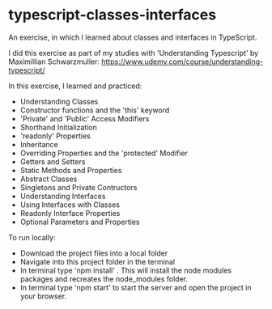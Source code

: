 # typescript-classes-interfaces
An exercise, in which I learned about classes and interfaces in TypeScript.

I did this exercise as part of my studies with 'Understanding Typescript' by Maximillian Schwarzmuller:
https://www.udemy.com/course/understanding-typescript/

In this exercise, I learned and practiced: 
- Understanding Classes
- Constructor functions and the 'this' keyword
- 'Private' and 'Public' Access Modifiers
- Shorthand Initialization
- 'readonly' Properties
- Inheritance
- Overriding Properties and the 'protected' Modifier
- Getters and Setters
- Static Methods and Properties
- Abstract Classes
- Singletons and Private Contructors
- Understanding Interfaces
- Using Interfaces with Classes
- Readonly Interface Properties
- Optional Parameters and Properties

To run locally: 
- Download the project files into a local folder 
- Navigate into this project folder in the terminal 
- In terminal type 'npm install' . This will install the node modules packages and recreates the node_modules folder. 
- In terminal type 'npm start' to start the server and open the project in your browser.
